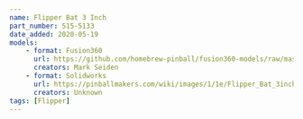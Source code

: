 ```yaml
---
name: Flipper Bat 3 Inch
part_number: 515-5133
date_added: 2020-05-19
models: 
    - format: Fusion360
      url: https://github.com/homebrew-pinball/fusion360-models/raw/master/flippers/Flipper%20Bat%203%20Inch%20515-5133-06-06.f3d
      creators: Mark Seiden
    - format: Solidworks
      url: https://pinballmakers.com/wiki/images/1/1e/Flipper_Bat_3inch.zip
      creators: Unknown
tags: [Flipper]
---
```


